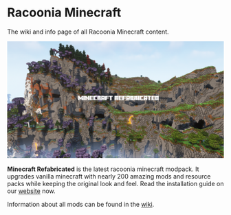 # Racoonia Minecraft

The wiki and info page of all Racoonia Minecraft content.

<a href="https://racooder.github.io/racoonia-minecraft/"><img src="./data/images/readme/banner.png"></a>

**Minecraft Refabricated** is the latest racoonia minecraft modpack. It upgrades vanilla minecraft with nearly 200 amazing mods and resource packs while keeping the original look and feel. Read the installation guide on our [website](https://racooder.github.io/racoonia-minecraft/) now.

Information about all mods can be found in the [wiki](https://github.com/Racooder/racoonia-minecraft/wiki/minecraft-refabricated).
